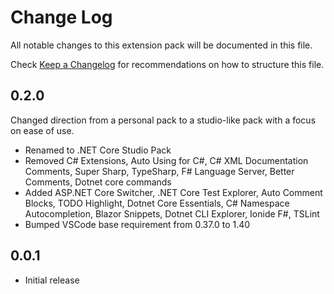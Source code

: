 # Change Log

All notable changes to this extension pack will be documented in this file.

Check [Keep a Changelog](http://keepachangelog.com/) for recommendations on how to structure this file.

## 0.2.0

Changed direction from a personal pack to a studio-like pack with a focus on ease of use.

- Renamed to .NET Core Studio Pack
- Removed C# Extensions, Auto Using for C#, C# XML Documentation Comments, Super Sharp, TypeSharp, F# Language Server, Better Comments, Dotnet core commands
- Added ASP.NET Core Switcher, .NET Core Test Explorer, Auto Comment Blocks, TODO Highlight, Dotnet Core Essentials, C# Namespace Autocompletion, Blazor Snippets, Dotnet CLI Explorer, Ionide F#, TSLint
- Bumped VSCode base requirement from 0.37.0 to 1.40

## 0.0.1

- Initial release
